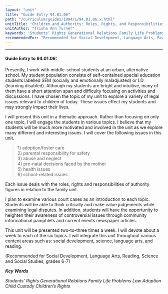 ```yaml
---
layout: "unit"
title: "Guide Entry 94.01.06"
path: "/curriculum/guides/1994/1/94.01.06.x.html"
unitTitle: "Children and Authority: Roles, Rights, and Responsibilities"
unitAuthor: "Trisha Ann Turner"
keywords: "Students’ Rights Generational Relations Family Life Problems Law Adoption Child Custody Children’s Rights"
recommendedFor: "Recommended for Social Development, Language Arts, Reading, Science and Social Studies, grades 6-7"
---
```

<body>
<hr/>
 <h4>
  Guide Entry to 94.01.06:
 </h4>
 Presently, I work with middle-school students at an urban, alternative school. My student population consists of self-contained special education students labelled SEM (socially and emotionally maladjusted) or LD (learning disabled). Although my students are bright and intuitive, many of them have a short attention span and difficulty focusing on activities and discussions. I have chosen the topic of my unit to explore a variety of legal issues relevant to children of today. These issues effect my students and may strongly impact their lives.
 <p>
  I will present this unit in a thematic approach. Rather than focusing on only one topic, I will engage the students in various topics. I believe that my students will be much more motivated and involved in the unit as we explore many different and interesting issues. I will cover the following issues in this unit.
 </p>
<blockquote>
  <dl>
   <dt>
    1) adoption/foster care
    <dt>
     2) parental responsibility for safety
     <dt>
      3) abuse and neglect
      <dt>
       4) pre-natal decisions faced by the mother
       <dt>
        5) health issues
        <dt>
         6) school-related issues
        </dt>
       </dt>
      </dt>
     </dt>
    </dt>
   </dt>
  </dl>
 </blockquote>
 Each issue deals with the roles, rights and responsibilities of authority figures in relation to the family unit.
 <p>
  I plan to examine various court cases as an introduction to each topic. Students will be able to think critically and make value judgements while examining legal disputes. In addition, students will have the opportunity to heighten their awareness of controversial issues through community informational pamphlets and current events newspaper articles.
 </p>
 <p>
  This unit will be presented two-to-three times a week. I will devote about a week to each of the six topics. I will integrate this unit throughout various content areas such as: social development, science, language arts, and reading.
 </p>
 <p>
  (Recommended for Social Development, Language Arts, Reading, Science and Social Studies, grades 6-7)
 </p>
<p>
  <b>
   <i>
    Key Words
   </i>
  </b>
  <br/>
 </p>
 <p>
  <i>
   Students’ Rights Generational Relations Family Life Problems Law Adoption Child Custody Children’s Rights
  </i>
 </p>

</body>